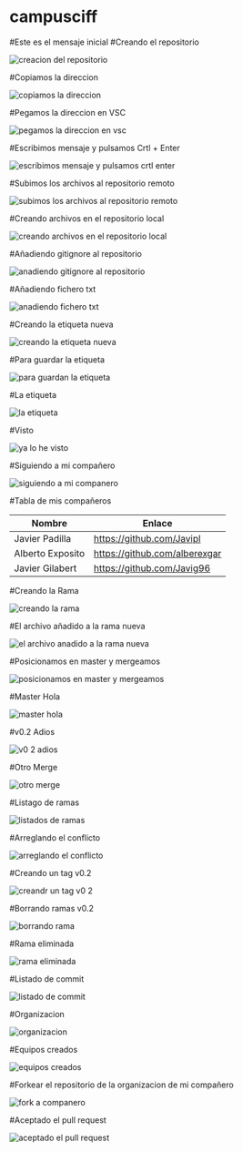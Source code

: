 # campusciff
#Este es el mensaje inicial
#Creando el repositorio



![creacion del repositorio](https://user-images.githubusercontent.com/45201509/48904534-f932e980-ee5e-11e8-992f-b49ee22a5df9.png)



#Copiamos la direccion



![copiamos la direccion](https://user-images.githubusercontent.com/45201509/48904772-c4736200-ee5f-11e8-93f2-fa11d7acb62e.png)



#Pegamos la direccion en VSC


![pegamos la direccion en vsc](https://user-images.githubusercontent.com/45201509/48904840-07353a00-ee60-11e8-9bbb-6eddda52a9ba.png)



#Escribimos mensaje y pulsamos Crtl + Enter



![escribimos mensaje y pulsamos crtl enter](https://user-images.githubusercontent.com/45201509/48906227-18804580-ee64-11e8-97cb-8bffc42daa9e.png)



#Subimos los archivos al repositorio remoto



![subimos los archivos al repositorio remoto](https://user-images.githubusercontent.com/45201509/48906276-3c438b80-ee64-11e8-9987-cbf78781d069.png)



#Creando archivos en el repositorio local



![creando archivos en el repositorio local](https://user-images.githubusercontent.com/45201509/48906314-54b3a600-ee64-11e8-9d5a-5be0ce8513c2.png)



#Añadiendo gitignore al repositorio



![anadiendo gitignore al repositorio](https://user-images.githubusercontent.com/45201509/48906371-86c50800-ee64-11e8-952b-a3ceab3dde3d.png)



#Añadiendo fichero txt



![anadiendo fichero txt](https://user-images.githubusercontent.com/45201509/48906396-9f352280-ee64-11e8-8679-5fac7b64ef85.png)



#Creando la etiqueta nueva



![creando la etiqueta nueva](https://user-images.githubusercontent.com/45201509/48906431-b8d66a00-ee64-11e8-9bfd-d2771be7a587.png)



#Para guardar la etiqueta



![para guardan la etiqueta](https://user-images.githubusercontent.com/45201509/48906463-d0155780-ee64-11e8-9b51-8f3ef81b0d6e.png)



#La etiqueta




![la etiqueta](https://user-images.githubusercontent.com/45201509/48906508-f0ddad00-ee64-11e8-9730-b10365c44fc4.png)



#Visto



![ya lo he visto](https://user-images.githubusercontent.com/45201509/48906522-04891380-ee65-11e8-9344-ac6a0748a6ef.png)



#Siguiendo a mi compañero



![siguiendo a mi companero](https://user-images.githubusercontent.com/45201509/48933531-e3760080-ef00-11e8-94c0-a8e7bb8b792c.png)



#Tabla de mis compañeros



| Nombre | Enlace |
| ------------- | ------------- |
| Javier Padilla  | https://github.com/Javipl   |
| Alberto Exposito  | https://github.com/alberexgar  |
| Javier Gilabert  | https://github.com/Javig96   |



#Creando la Rama



![creando la rama](https://user-images.githubusercontent.com/45201509/48937691-36ef4b00-ef0f-11e8-9d6b-1b56f53e664f.png)



#El archivo añadido a la rama nueva


![el archivo anadido a la rama nueva](https://user-images.githubusercontent.com/45201509/48937810-8b92c600-ef0f-11e8-9586-4a1eb715f3d0.png)



#Posicionamos en master y mergeamos



![posicionamos en master y mergeamos](https://user-images.githubusercontent.com/45201509/48937824-9b120f00-ef0f-11e8-8c43-c6d5ef16b6ff.png)



#Master Hola



![master hola](https://user-images.githubusercontent.com/45201509/48937846-a9602b00-ef0f-11e8-85ef-aedc2a36ae90.png)



#v0.2 Adios



![v0 2 adios](https://user-images.githubusercontent.com/45201509/48937881-c4329f80-ef0f-11e8-8ae4-f9a48075952b.png)



#Otro Merge



![otro merge](https://user-images.githubusercontent.com/45201509/48937933-f0e6b700-ef0f-11e8-8787-f80e1338b031.png)



#Listago de ramas



![listados de ramas](https://user-images.githubusercontent.com/45201509/48937949-ff34d300-ef0f-11e8-961a-db487694c2ad.png)



#Arreglando el conflicto



![arreglando el conflicto](https://user-images.githubusercontent.com/45201509/48937967-0f4cb280-ef10-11e8-935c-792f066af332.png)



#Creando un tag v0.2



![creandr un tag v0 2](https://user-images.githubusercontent.com/45201509/48938016-3dca8d80-ef10-11e8-8ad1-58c5bb14474e.png)



#Borrando ramas v0.2


![borrando rama](https://user-images.githubusercontent.com/45201509/48938036-4f139a00-ef10-11e8-874e-a9ca11bbac8d.png)



#Rama eliminada



![rama eliminada](https://user-images.githubusercontent.com/45201509/48938071-5fc41000-ef10-11e8-9c5e-764471e8b45c.png)



#Listado de commit



![listado de commit](https://user-images.githubusercontent.com/45201509/48938114-7a968480-ef10-11e8-9057-a2612bd18156.png)



#Organizacion



![organizacion](https://user-images.githubusercontent.com/45201509/48938128-86824680-ef10-11e8-8517-309e140ce7f8.png)



#Equipos creados



![equipos creados](https://user-images.githubusercontent.com/45201509/48938155-9c900700-ef10-11e8-8c23-aff21c6ff80e.png)



#Forkear el repositorio de la organizacion de mi compañero



![fork a companero](https://user-images.githubusercontent.com/45201509/48944483-25b23880-ef27-11e8-8895-ad2359bb826a.png)



#Aceptado el pull request



![aceptado el pull request](https://user-images.githubusercontent.com/45201509/48944498-44183400-ef27-11e8-929c-27927f3811f0.png)
